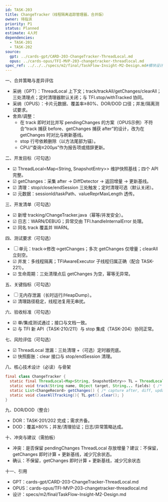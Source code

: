 ```yaml
---
id: TASK-203
title: ChangeTracker（线程隔离追踪管理器，合并版）
owner: 待指派
priority: P1
status: Planned
estimate: 4人时
dependencies:
  - TASK-201
  - TASK-202
source:
  gpt: ../cards-gpt/CARD-203-ChangeTracker-ThreadLocal.md
  opus: ../cards-opus/TFI-MVP-203-changetracker-threadlocal.md
spec_ref: ../../../specs/m2/final/TaskFlow-Insight-M2-Design.md#模块设计
---
```


一、合并策略与差异评估
- 采纳（GPT）：ThreadLocal 上下文；track/trackAll/getChanges/clearAll；三处清理点；定时清理器默认关闭；与 TFI.stop/withTracked 协同。
- 采纳（OPUS）：卡片元数据、覆盖率≥80%、DOR/DOD 口径；并发/隔离测试要求。
- 舍弃/调整：
  - 在 track 即时对比并写 pendingChanges 的方案（OPUS示例）不符合“track 捕获 before、getChanges 捕获 after”的设计，改为在 getChanges 时对比与刷新基线。
  - stop 行号依赖删除（以方法尾部为锚）。
  - CPU/“查询≤200μs”作为报告项或措辞更新。

二、开发目标（可勾选）
- ☑ ThreadLocal<Map<String, SnapshotEntry>> 维护快照基线；四个 API 完整。
- ☑ getChanges：采集 after → DiffDetector → 返回增量 → 更新基线。
- ☑ 清理：stop/close/endSession 三处触发；定时清理可选（默认关闭）。
- ☑ 元数据：sessionId/taskPath、valueReprMaxLength 透传。

三、开发清单（可勾选）
- ☑ 新增 tracking/ChangeTracker.java（幂等/并发安全）。
- ☑ 日志：WARN/DEBUG；异常交由 TFI.handleInternalError 处理。
- ☑ 同名 track 覆盖并 WARN。

四、测试要求（可勾选）
- ☐ 单元：track→修改→getChanges；多次 getChanges 仅增量；clearAll 立刻空。
- ☑ 并发：多线程隔离；TFIAwareExecutor 子线程归属正确（配合 TASK-221）。
- ☑ 生命周期：三处清理点后 getChanges 为空，幂等无异常。

五、关键指标（可勾选）
- ☐ 无内存泄漏（长时运行/HeapDump）。
- ☑ 清理路径稳定，线程池复用无串扰。

六、验收标准（可勾选）
- ☑ 单/集成测试通过；接口与文档一致。
- ☑ 与 TFI 新 API（TASK-210/211）与 stop 集成（TASK-204）协同正常。

七、风险评估（可勾选）
- ☑ ThreadLocal 泄漏：三处清理 +（可选）定时器兜底。
- ☑ 快照膨胀：clear 接口与 stop/endSession 清理。

八、核心技术设计（必读）与骨架
```java
final class ChangeTracker {
  static final ThreadLocal<Map<String, SnapshotEntry>> TL = ThreadLocal.withInitial(HashMap::new);
  static void track(String name, Object target, String... fields) { /* capture before */ }
  static List<ChangeRecord> getChanges() { /* capture after, diff, update baseline */ }
  static void clearAllTracking(){ TL.get().clear(); }
}
```

九、DOR/DOD（整合）
- DOR：TASK-201/202 完成；需求齐备。
- DOD：覆盖≥80%；并发/清理验证；日志/异常策略达成。

十、冲突与建议（需拍板）
- 冲突：是否保留 pendingChanges ThreadLocal 存放增量？建议：不保留，getChanges 即时计算 + 更新基线，减少冗余状态。
- 确认：不保留，getChanges 即时计算 + 更新基线，减少冗余状态

十一、引用
- GPT：cards-gpt/CARD-203-ChangeTracker-ThreadLocal.md
- OPUS：cards-opus/TFI-MVP-203-changetracker-threadlocal.md
- 设计：specs/m2/final/TaskFlow-Insight-M2-Design.md
